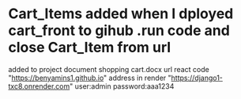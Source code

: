 # Cart_Items added when I dployed cart_front to gihub .run code and close Cart_Item from url
added to project document shopping cart.docx
url react code     "https://benyamins1.github.io"
address in render "https://django1-txc8.onrender.com"
user:admin
password:aaa1234